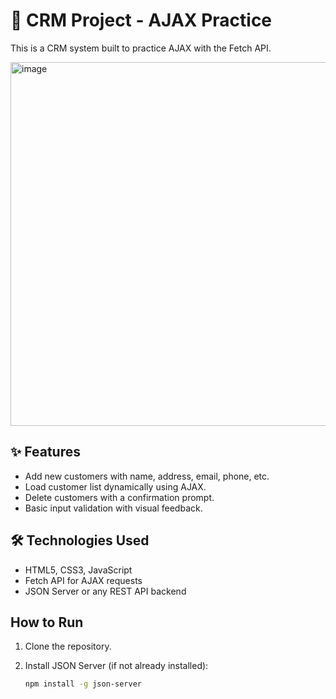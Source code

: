 # 🧩 CRM Project - AJAX Practice

This is a CRM system built to practice AJAX with the Fetch API.

<img width="1348" height="582" alt="image" src="https://github.com/user-attachments/assets/6a57ba51-37b0-46f8-91d0-14235769d2d2" />


## ✨ Features

- Add new customers with name, address, email, phone, etc.
- Load customer list dynamically using AJAX.
- Delete customers with a confirmation prompt.
- Basic input validation with visual feedback.

##  🛠️ Technologies Used

- HTML5, CSS3, JavaScript 
- Fetch API for AJAX requests
- JSON Server or any REST API backend

##  How to Run

1. Clone the repository.
2. Install JSON Server (if not already installed):

   ```bash
   npm install -g json-server
